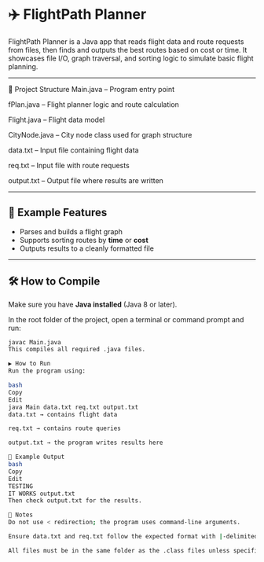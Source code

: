 # ✈️ FlightPath Planner

FlightPath Planner is a Java app that reads flight data and route requests from files, then finds and outputs the best routes based on cost or time. It showcases file I/O, graph traversal, and sorting logic to simulate basic flight planning.

---

📂 Project Structure
Main.java – Program entry point

fPlan.java – Flight planner logic and route calculation

Flight.java – Flight data model

CityNode.java – City node class used for graph structure

data.txt – Input file containing flight data

req.txt – Input file with route requests

output.txt – Output file where results are written


---

## 🧪 Example Features

- Parses and builds a flight graph
- Supports sorting routes by **time** or **cost**
- Outputs results to a cleanly formatted file

---

## 🛠 How to Compile

Make sure you have **Java installed** (Java 8 or later).

In the root folder of the project, open a terminal or command prompt and run:

```bash
javac Main.java
This compiles all required .java files.

▶️ How to Run
Run the program using:

bash
Copy
Edit
java Main data.txt req.txt output.txt
data.txt → contains flight data

req.txt → contains route queries

output.txt → the program writes results here

📄 Example Output
bash
Copy
Edit
TESTING
IT WORKS output.txt
Then check output.txt for the results.

📌 Notes
Do not use < redirection; the program uses command-line arguments.

Ensure data.txt and req.txt follow the expected format with |-delimited fields.

All files must be in the same folder as the .class files unless specified.

